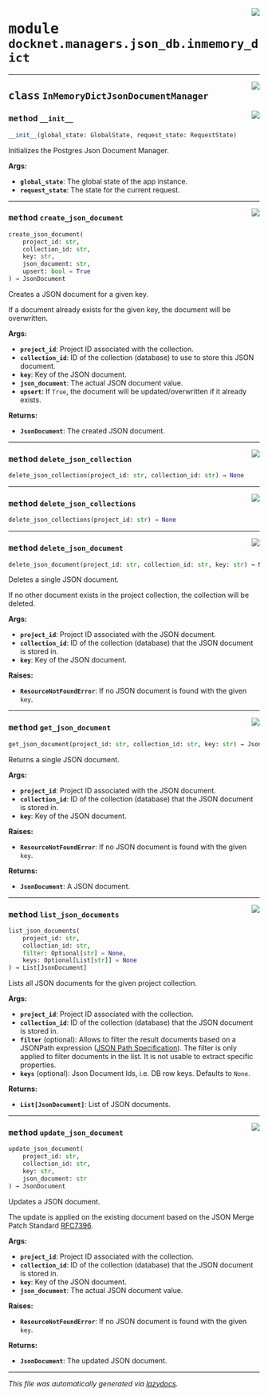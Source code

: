 <!-- markdownlint-disable -->

<a href="https://github.com/khulnasoft/docknet/blob/main/backend/src/docknet/managers/json_db/inmemory_dict.py#L0"><img align="right" style="float:right;" src="https://img.shields.io/badge/-source-cccccc?style=flat-square"></a>

# <kbd>module</kbd> `docknet.managers.json_db.inmemory_dict`






---

<a href="https://github.com/khulnasoft/docknet/blob/main/backend/src/docknet/managers/json_db/inmemory_dict.py#L13"><img align="right" style="float:right;" src="https://img.shields.io/badge/-source-cccccc?style=flat-square"></a>

## <kbd>class</kbd> `InMemoryDictJsonDocumentManager`




<a href="https://github.com/khulnasoft/docknet/blob/main/backend/src/docknet/managers/json_db/inmemory_dict.py#L14"><img align="right" style="float:right;" src="https://img.shields.io/badge/-source-cccccc?style=flat-square"></a>

### <kbd>method</kbd> `__init__`

```python
__init__(global_state: GlobalState, request_state: RequestState)
```

Initializes the Postgres Json Document Manager. 



**Args:**
 
 - <b>`global_state`</b>:  The global state of the app instance. 
 - <b>`request_state`</b>:  The state for the current request. 




---

<a href="https://github.com/khulnasoft/docknet/blob/main/backend/src/docknet/managers/json_db/inmemory_dict.py#L55"><img align="right" style="float:right;" src="https://img.shields.io/badge/-source-cccccc?style=flat-square"></a>

### <kbd>method</kbd> `create_json_document`

```python
create_json_document(
    project_id: str,
    collection_id: str,
    key: str,
    json_document: str,
    upsert: bool = True
) → JsonDocument
```

Creates a JSON document for a given key. 

If a document already exists for the given key, the document will be overwritten. 



**Args:**
 
 - <b>`project_id`</b>:  Project ID associated with the collection. 
 - <b>`collection_id`</b>:  ID of the collection (database) to use to store this JSON document. 
 - <b>`key`</b>:  Key of the JSON document. 
 - <b>`json_document`</b>:  The actual JSON document value. 
 - <b>`upsert`</b>:  If `True`, the document will be updated/overwritten if it already exists. 



**Returns:**
 
 - <b>`JsonDocument`</b>:  The created JSON document. 

---

<a href="https://github.com/khulnasoft/docknet/blob/main/backend/src/docknet/managers/json_db/inmemory_dict.py#L223"><img align="right" style="float:right;" src="https://img.shields.io/badge/-source-cccccc?style=flat-square"></a>

### <kbd>method</kbd> `delete_json_collection`

```python
delete_json_collection(project_id: str, collection_id: str) → None
```





---

<a href="https://github.com/khulnasoft/docknet/blob/main/backend/src/docknet/managers/json_db/inmemory_dict.py#L234"><img align="right" style="float:right;" src="https://img.shields.io/badge/-source-cccccc?style=flat-square"></a>

### <kbd>method</kbd> `delete_json_collections`

```python
delete_json_collections(project_id: str) → None
```





---

<a href="https://github.com/khulnasoft/docknet/blob/main/backend/src/docknet/managers/json_db/inmemory_dict.py#L198"><img align="right" style="float:right;" src="https://img.shields.io/badge/-source-cccccc?style=flat-square"></a>

### <kbd>method</kbd> `delete_json_document`

```python
delete_json_document(project_id: str, collection_id: str, key: str) → None
```

Deletes a single JSON document. 

If no other document exists in the project collection, the collection will be deleted. 



**Args:**
 
 - <b>`project_id`</b>:  Project ID associated with the JSON document. 
 - <b>`collection_id`</b>:  ID of the collection (database) that the JSON document is stored in. 
 - <b>`key`</b>:  Key of the JSON document. 



**Raises:**
 
 - <b>`ResourceNotFoundError`</b>:  If no JSON document is found with the given `key`. 

---

<a href="https://github.com/khulnasoft/docknet/blob/main/backend/src/docknet/managers/json_db/inmemory_dict.py#L171"><img align="right" style="float:right;" src="https://img.shields.io/badge/-source-cccccc?style=flat-square"></a>

### <kbd>method</kbd> `get_json_document`

```python
get_json_document(project_id: str, collection_id: str, key: str) → JsonDocument
```

Returns a single JSON document. 



**Args:**
 
 - <b>`project_id`</b>:  Project ID associated with the JSON document. 
 - <b>`collection_id`</b>:  ID of the collection (database) that the JSON document is stored in. 
 - <b>`key`</b>:  Key of the JSON document. 



**Raises:**
 
 - <b>`ResourceNotFoundError`</b>:  If no JSON document is found with the given `key`. 



**Returns:**
 
 - <b>`JsonDocument`</b>:  A JSON document. 

---

<a href="https://github.com/khulnasoft/docknet/blob/main/backend/src/docknet/managers/json_db/inmemory_dict.py#L130"><img align="right" style="float:right;" src="https://img.shields.io/badge/-source-cccccc?style=flat-square"></a>

### <kbd>method</kbd> `list_json_documents`

```python
list_json_documents(
    project_id: str,
    collection_id: str,
    filter: Optional[str] = None,
    keys: Optional[List[str]] = None
) → List[JsonDocument]
```

Lists all JSON documents for the given project collection. 



**Args:**
 
 - <b>`project_id`</b>:  Project ID associated with the collection. 
 - <b>`collection_id`</b>:  ID of the collection (database) that the JSON document is stored in. 
 - <b>`filter`</b> (optional):  Allows to filter the result documents based on a JSONPath expression ([JSON Path Specification](https://goessner.net/articles/JsonPath/)). The filter is only applied to filter documents in the list. It is not usable to extract specific properties. 
 - <b>`keys`</b> (optional):  Json Document Ids, i.e. DB row keys. Defaults to `None`. 



**Returns:**
 
 - <b>`List[JsonDocument]`</b>:  List of JSON documents. 

---

<a href="https://github.com/khulnasoft/docknet/blob/main/backend/src/docknet/managers/json_db/inmemory_dict.py#L93"><img align="right" style="float:right;" src="https://img.shields.io/badge/-source-cccccc?style=flat-square"></a>

### <kbd>method</kbd> `update_json_document`

```python
update_json_document(
    project_id: str,
    collection_id: str,
    key: str,
    json_document: str
) → JsonDocument
```

Updates a JSON document. 

The update is applied on the existing document based on the JSON Merge Patch Standard [RFC7396](https://tools.ietf.org/html/rfc7396). 



**Args:**
 
 - <b>`project_id`</b>:  Project ID associated with the collection. 
 - <b>`collection_id`</b>:  ID of the collection (database) that the JSON document is stored in. 
 - <b>`key`</b>:  Key of the JSON document. 
 - <b>`json_document`</b>:  The actual JSON document value. 



**Raises:**
 
 - <b>`ResourceNotFoundError`</b>:  If no JSON document is found with the given `key`. 



**Returns:**
 
 - <b>`JsonDocument`</b>:  The updated JSON document. 




---

_This file was automatically generated via [lazydocs](https://github.com/khulnasoft/lazydocs)._
